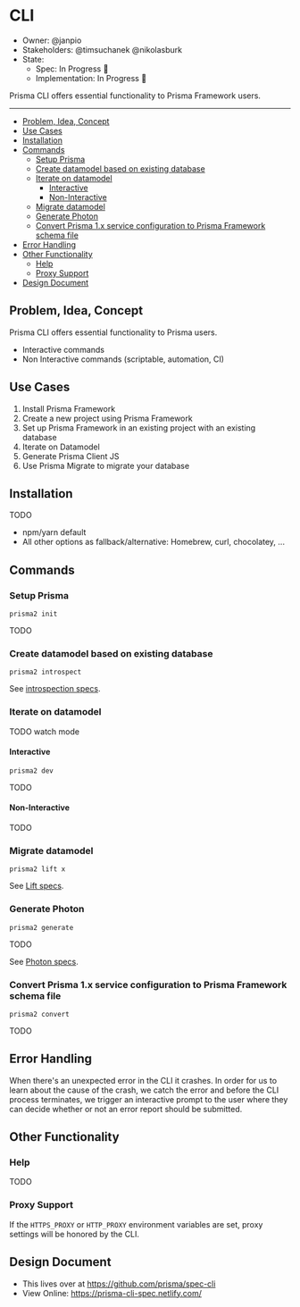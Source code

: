 # CLI

- Owner: @janpio
- Stakeholders: @timsuchanek @nikolasburk
- State:
  - Spec: In Progress 🚧
  - Implementation: In Progress 🚧

Prisma CLI offers essential functionality to Prisma Framework users.

---

<!-- START doctoc generated TOC please keep comment here to allow auto update -->
<!-- DON'T EDIT THIS SECTION, INSTEAD RE-RUN doctoc TO UPDATE -->

- [Problem, Idea, Concept](#problem-idea-concept)
- [Use Cases](#use-cases)
- [Installation](#installation)
- [Commands](#commands)
  - [Setup Prisma](#setup-prisma)
  - [Create datamodel based on existing database](#create-datamodel-based-on-existing-database)
  - [Iterate on datamodel](#iterate-on-datamodel)
    - [Interactive](#interactive)
    - [Non-Interactive](#non-interactive)
  - [Migrate datamodel](#migrate-datamodel)
  - [Generate Photon](#generate-photon)
  - [Convert Prisma 1.x service configuration to Prisma Framework schema file](#convert-prisma-1x-service-configuration-to-prisma-framework-schema-file)
- [Error Handling](#error-handling)
- [Other Functionality](#other-functionality)
  - [Help](#help)
  - [Proxy Support](#proxy-support)
- [Design Document](#design-document)

<!-- END doctoc generated TOC please keep comment here to allow auto update -->

## Problem, Idea, Concept

Prisma CLI offers essential functionality to Prisma users.

- Interactive commands
- Non Interactive commands (scriptable, automation, CI)

## Use Cases

1. Install Prisma Framework
1. Create a new project using Prisma Framework
1. Set up Prisma Framework in an existing project with an existing database
1. Iterate on Datamodel
1. Generate Prisma Client JS
1. Use Prisma Migrate to migrate your database

## Installation

TODO

- npm/yarn default
- All other options as fallback/alternative: Homebrew, curl, chocolatey, ...

## Commands

### Setup Prisma

`prisma2 init`

TODO

### Create datamodel based on existing database

`prisma2 introspect`

See [introspection specs](../introspection).

### Iterate on datamodel

TODO watch mode

#### Interactive

`prisma2 dev`

TODO

#### Non-Interactive

TODO

### Migrate datamodel

`prisma2 lift x`

See [Lift specs](../lift).

### Generate Photon

`prisma2 generate`

TODO

See [Photon specs](../photon).

### Convert Prisma 1.x service configuration to Prisma Framework schema file

`prisma2 convert`

TODO

## Error Handling

When there's an unexpected error in the CLI it crashes. In order for us to learn about the cause of the crash, we catch the error and before the CLI process terminates, we trigger an interactive prompt to the user where they can decide whether or not an error report should be submitted.

## Other Functionality

### Help

TODO

### Proxy Support

If the `HTTPS_PROXY` or `HTTP_PROXY` environment variables are set, proxy settings will be honored by the CLI.

## Design Document

- This lives over at https://github.com/prisma/spec-cli
- View Online: https://prisma-cli-spec.netlify.com/
